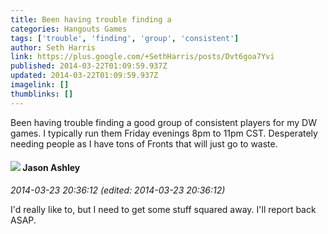 ```yaml
---
title: Been having trouble finding a
categories: Hangouts Games
tags: ['trouble', 'finding', 'group', 'consistent']
author: Seth Harris
link: https://plus.google.com/+SethHarris/posts/Dvt6goa7Yvi
published: 2014-03-22T01:09:59.937Z
updated: 2014-03-22T01:09:59.937Z
imagelink: []
thumblinks: []
---
```


Been having trouble finding a good group of consistent players for my DW games. I typically run them Friday evenings 8pm to 11pm CST. Desperately needing people as I have tons of Fronts that will just go to waste.
<div id='comment z123vznrik35cjdmh22mzjp4yozqdrx5d04'>
  <h4><img src='{{site.baseurl}}//images/avatars/112012855912889318216_photo.jpg'> Jason Ashley</h4>
      <p><cite>2014-03-23 20:36:12 (edited: 2014-03-23 20:36:12)</cite></p>
        <p>I&#39;d really like to, but I need to get some stuff squared away. I&#39;ll report back ASAP.</p>
</div>
        